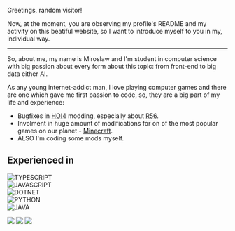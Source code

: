 Greetings, random visitor!

Now, at the moment, you are observing my profile's README and my activity on this beatiful website, so I want to introduce myself to you in my, individual way.

---

So, about me, my name is Miroslaw and I'm student in computer science with big passion about every form about this topic: from front-end to big data either AI.

As any young internet-addict man, I love playing computer games and there are one which gave me first passion to code, so, they are a big part of my life and experience:

- Bugfixes in [HOI4][PARADOX-WEBSITE] modding, especially about [R56][ROAD56B-MODPAGE].
- Involment in huge amount of modifications for on of the most popular games on our planet - [Minecraft][MINECRAFT].
- ALSO I'm coding some mods myself.

## Experienced in

![TYPESCRIPT] \
![JAVASCRIPT] \
![DOTNET] \
![PYTHON] \
![JAVA]

<!-- GITHUB STATS:
 -->

<img src="https://github-readme-stats.vercel.app/api?username=Falcion&bg_color=30,e96443,904e95&title_color=fff&custom_title=Git%20activity%20(Falcion):&text_color=fff&include_all_commits=true"/>

<picture align="center">
<source 
  srcset="https://github-readme-stats.vercel.app/api?username=Falcion&bg_color=30,e96443,904e95&title_color=fff&custom_title=Git%20activity%20(Falcion):&text_color=fff&include_all_commits=true"
  media="(prefers-color-scheme: dark)"
/>
<source
  srcset="https://github-readme-stats.vercel.app/api?username=Falcion&bg_color=30,e96443,904e95&title_color=fff&custom_title=Git%20activity%20(Falcion):&text_color=fff&include_all_commits=true"
  media="(prefers-color-scheme: light), (prefers-color-scheme: no-preference)"
/>
<img src="https://github-readme-stats.vercel.app/api?username=Falcion&bg_color=30,e96443,904e95&title_color=fff&custom_title=Git%20activity%20(Falcion):&text_color=fff&include_all_commits=true" />
</picture>
<picture align="center">
<source 
  srcset="https://github-readme-stats.vercel.app/api/top-langs/?username=Falcion&bg_color=30,e96443,904e95&title_color=fff&custom_title=Languages%20top:&text_color=fff&include_all_commits=true"
  media="(prefers-color-scheme: dark)"
/>
<source
  srcset="https://github-readme-stats.vercel.app/api?username=Falcion&bg_color=30,e96443,904e95&title_color=fff&custom_title=Languages%20top:&text_color=fff&include_all_commits=true"
  media="(prefers-color-scheme: light), (prefers-color-scheme: no-preference)"
/>
<img src="https://github-readme-stats.vercel.app/api/top-langs/?username=Falcion&bg_color=30,e96443,904e95&title_color=fff&custom_title=Languages%20top:&text_color=fff&include_all_commits=true" />
</picture>


<!-- MARKDOWN HYPERLINKS AND IMAGES 
 * We are using these blocks, because of them, code of
 * this README would be more beautiful and readable.
 * 
 * 
 -->

[PARADOX-WEBSITE]: https://www.paradoxinteractive.com/games/hearts-of-iron-iv/about/
[ROAD56B-MODPAGE]: https://steamcommunity.com/sharedfiles/filedetails/?id=820260968/
[MINECRAFT]: https://minecraft.net/

[TYPESCRIPT]: https://img.shields.io/badge/TYPESCRIPT-0?logoWidth=32&style=for-the-badge&color=3178C6&logoColor=white&logo=typescript
[JAVASCRIPT]: https://img.shields.io/badge/JAVASCRIPT-0?logoWidth=32&style=for-the-badge&color=F7DF1E&logoColor=black&logo=javascript 
[DOTNET]: https://img.shields.io/badge/CSHARP-0?logoWidth=32&style=for-the-badge&color=512BD4&logoColor=white&logo=csharp
[PYTHON]: https://img.shields.io/badge/PYTHON-0?logoWidth=32&style=for-the-badge&color=3776AB&logoColor=white&logo=python
[JAVA]: https://img.shields.io/badge/JAVA-0?logoWidth&style=for-the-badge&color=FF9E0F&logoColor=black&logo=intellij-idea

[GITHUB-STATS]: https://github-readme-stats.vercel.app/api?username=Falcion&custom_title=Recent%20activity:&theme=gradient
